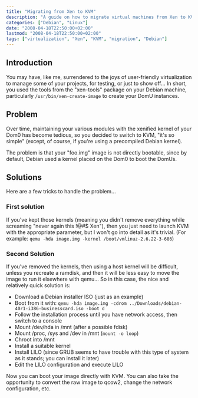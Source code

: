 ```yaml
---
title: "Migrating from Xen to KVM"
description: "A guide on how to migrate virtual machines from Xen to KVM virtualization platform."
categories: ["Debian", "Linux"]
date: "2008-04-18T22:50:00+02:00"
lastmod: "2008-04-18T22:50:00+02:00"
tags: ["virtualization", "Xen", "KVM", "migration", "Debian"]
---
```


## Introduction

You may have, like me, surrendered to the joys of user-friendly virtualization to manage some of your projects, for testing, or just to show off... In short, you used the tools from the "xen-tools" package on your Debian machine, particularly `/usr/bin/xen-create-image` to create your DomU instances.

## Problem

Over time, maintaining your various modules with the xenified kernel of your Dom0 has become tedious, so you decided to switch to KVM, "it's so simple" (except, of course, if you're using a precompiled Debian kernel).

The problem is that your "foo.img" image is not directly bootable, since by default, Debian used a kernel placed on the Dom0 to boot the DomUs.

## Solutions

Here are a few tricks to handle the problem...

### First solution

If you've kept those kernels (meaning you didn't remove everything while screaming "never again this !@#$ Xen"), then you just need to launch KVM with the appropriate parameter, but I won't go into detail as it's trivial. (For example: `qemu -hda image.img -kernel /boot/vmlinuz-2.6.22-3-686`)

### Second Solution

If you've removed the kernels, then using a host kernel will be difficult, unless you recreate a ramdisk, and then it will be less easy to move the image to run it elsewhere with qemu... So in this case, the nice and relatively quick solution is:

- Download a Debian installer ISO (just as an example)
- Boot from it with: `qemu -hda image.img -cdrom ../Downloads/debian-40r1-i386-businesscard.iso -boot d`
- Follow the installation process until you have network access, then switch to a console
- Mount /dev/hda in /mnt (after a possible fdisk)
- Mount /proc, /sys and /dev in /mnt (`mount -o loop`)
- Chroot into /mnt
- Install a suitable kernel
- Install LILO (since GRUB seems to have trouble with this type of system as it stands; you can install it later)
- Edit the LILO configuration and execute LILO

Now you can boot your image directly with KVM. You can also take the opportunity to convert the raw image to qcow2, change the network configuration, etc.

